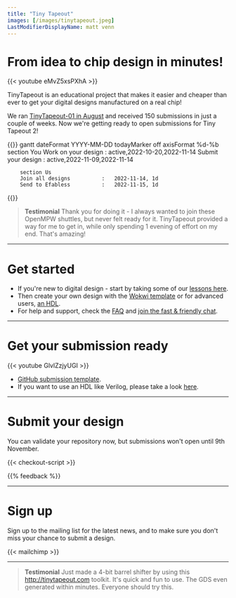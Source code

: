 ```yaml
---
title: "Tiny Tapeout"
images: [/images/tinytapeout.jpeg]
LastModifierDisplayName: matt venn
---
```


# From idea to chip design in minutes!

{{< youtube eMvZ5xsPXhA >}}

TinyTapeout is an educational project that makes it easier and cheaper than ever to get your digital designs manufactured on a real chip!

We ran [TinyTapeout-01 in August](/runs/tt01/) and received 150 submissions in just a couple of weeks.
Now we're getting ready to open submissions for Tiny Tapeout 2!

{{<mermaid>}}
gantt
        dateFormat  YYYY-MM-DD
        todayMarker off
        axisFormat %d-%b
        section You
        Work on your design       :   active,2022-10-20,2022-11-14
        Submit your design        :   active,2022-11-09,2022-11-14
        
        section Us
        Join all designs          :   2022-11-14, 1d
        Send to Efabless          :   2022-11-15, 1d
{{</mermaid>}}

<!-- ![timeline](/images/timeline.png) -->

> **Testimonial** Thank you for doing it - I always wanted to join these OpenMPW shuttles, but never felt ready for it. TinyTapeout provided a way for me to get in, while only spending 1 evening of effort on my end. That's amazing! 

---

# Get started

* If you're new to digital design - start by taking some of our [lessons here](digital_design).
* Then create your own design with the [Wokwi template](https://wokwi.com/projects/339800239192932947) or for advanced users, [an HDL](/hdl).
* For help and support, check the [FAQ](faq) and [join the fast & friendly chat](https://discord.gg/qZHPrPsmt6).

---

# Get your submission ready

{{< youtube GlvlZzjyUGI >}}

* [GitHub submission template](https://github.com/TinyTapeout/tt02-submission-template).
* If you want to use an HDL like Verilog, please take a look [here](/hdl).

---

# Submit your design

You can validate your repository now, but submissions won't open until 9th November.

<style>
  [x-cloak] { display: none !important; }
  .checkout--product { display: flex; align-items: baseline; font-weight: normal; }
  .checkout--product small { display: block; color: gray; }
</style>

<div x-data="checkout" x-cloak>

  <div x-show="soldOut" style="color: red">Sorry, we are sold out!</div>

  Project Repository URL:

  <input x-model="repo" x-bind:disabled="validating || validated" type="text" placeholder="https://github.com/user/repo" />

  <div x-show="loading">Loading...</div>
  <button class="button" x-on:click="next()" x-show="!loading" x-bind:disabled="validating || validated">Next</button>

  <div style="color:red" x-show="errorMessage" x-text="errorMessage"></div>
  <div style="color:purple" x-show="validating">Validating repo...</div>

<div x-show="validated">

### Please choose your package:

<fieldset>
  <label class="checkout--product">
    <input x-model="selectedProduct" value="tt-asic-pcb" type="radio" x-bind:disabled="stock['tt-asic-pcb'] <= 0" />
    <div>
      Design slot + Physical PCB with the chip ($100)
      <small><span x-text="stock['tt-asic-pcb']"></span> available</small>
    </div>
  </label>

  <label class="checkout--product">
    <input x-model="selectedProduct" value="tt-design-only" type="radio" x-bind:disabled="stock['tt-design-only'] <= 0"/>
    <div>
      Design slot only ($25) 
      <small><span x-text="stock['tt-design-only']"></span> available</small>
    </div>
  </label>
</fieldset>

<!-- <button x-on:click="payment()" x-bind:disabled="redirecting">Continue to Payment</button> -->
**<div x-bind:disabled>Submissions will be open on November 9th</div>**

<div style="color:red" x-show="checkoutError" x-text="checkoutError"></div>

</div> <!-- validated -->

</div> <!-- checkout -->

{{< checkout-script >}}

{{% feedback %}}

---

# Sign up

Sign up to the mailing list for the latest news, and to make sure you don't miss your chance to submit a design.

{{< mailchimp >}}

---

> **Testimonial** Just made a 4-bit barrel shifter by using this http://tinytapeout.com toolkit. It's quick and fun to use. The GDS even generated within minutes. Everyone should try this.
